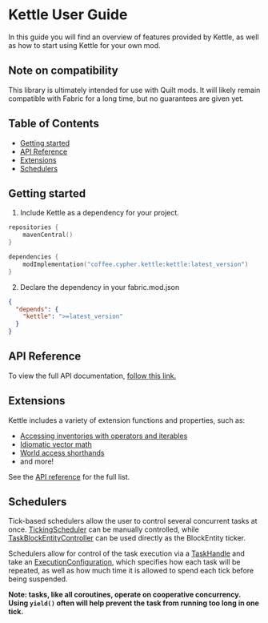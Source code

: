 # Kettle User Guide

In this guide you will find an overview of features provided by Kettle, as well as how to start using Kettle for your
own mod.

## Note on compatibility

This library is ultimately intended for use with Quilt mods. It will likely remain compatible with Fabric for a long
time, but no guarantees are given yet.

## Table of Contents

* [Getting started](#getting-started)
* [API Reference](#api-reference)
* [Extensions](#extensions)
* [Schedulers](#schedulers)

## Getting started

1) Include Kettle as a dependency for your project.

```kotlin
repositories {
    mavenCentral()
}

dependencies {
    modImplementation("coffee.cypher.kettle:kettle:latest_version")
}
```

2) Declare the dependency in your fabric.mod.json

```json
{
  "depends": {
    "kettle": ">=latest_version"
  }
}
```

## API Reference

To view the full API documentation, [follow this link.](reference/index.md)

## Extensions

Kettle includes a variety of extension functions and properties, such as:

* [Accessing inventories with operators and iterables](reference/kettle/coffee.cypher.kettle.inventory/index.md)
* [Idiomatic vector math](reference/kettle/coffee.cypher.kettle.math/index.md)
* [World access shorthands](reference/kettle/coffee.cypher.kettle.world/index.md)
* and more!

See the [API reference](reference/index.md) for the full list.

## Schedulers

Tick-based schedulers allow the user to control several concurrent tasks at once.
[TickingScheduler](reference/kettle/coffee.cypher.kettle.scheduler/-ticking-scheduler/index.md) can be manually
controlled,
while [TaskBlockEntityController](reference/kettle/coffee.cypher.kettle.tickers.task/-task-block-entity-ticker/index.md)
can be used directly as the BlockEntity ticker.

Schedulers allow for control of the task execution via
a [TaskHandle](reference/kettle/coffee.cypher.kettle.scheduler/-task-handle/index.md) and take
an [ExecutionConfiguration](reference/kettle/coffee.cypher.kettle.scheduler/-execution-configuration/index.md), which
specifies how each task will be repeated, as well as how much time it is allowed to spend each tick before being
suspended.

**Note: tasks, like all coroutines, operate on cooperative concurrency. Using `yield()` often will help prevent the task
from running too long in one tick.**
